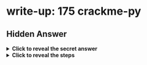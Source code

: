 # write-up: 175 crackme-py

## Hidden Answer

<details>
  <summary><strong>Click to reveal the secret answer</strong></summary>

`picoCTF{1|\/|_4_p34|\|ut_dd2c4616}`

</details>

<details>
<summary><strong>Click to reveal the steps</strong></summary>

1. Open the crackme.py with text editor
2. Found that there is secret and uninvoked function

<details><summary>Reveal the image</summary>
<img src="images/code_inside.png" height=560px>
</details>

3. Comment the invoked function
4. Call the uninvoked function in 2. and passed the secret as an argument

<details><summary>Reveal the image</summary>
<img src="images/replaced_code.png" height=80px>
</details>

5. Execute crackme.py
6. Get the flag!

</details>
